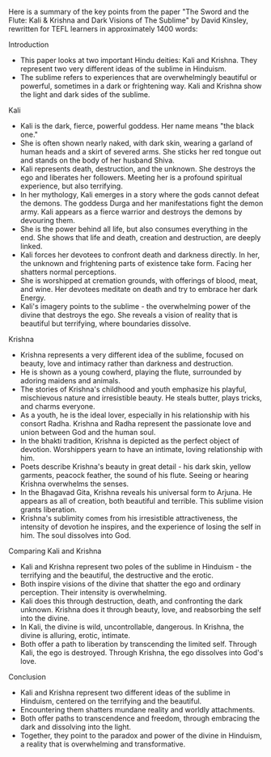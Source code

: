 Here is a summary of the key points from the paper "The Sword and the Flute: Kali & Krishna and Dark Visions of The Sublime" by David Kinsley, rewritten for TEFL learners in approximately 1400 words:

Introduction
- This paper looks at two important Hindu deities: Kali and Krishna. They represent two very different ideas of the sublime in Hinduism.
- The sublime refers to experiences that are overwhelmingly beautiful or powerful, sometimes in a dark or frightening way. Kali and Krishna show the light and dark sides of the sublime.

Kali
- Kali is the dark, fierce, powerful goddess. Her name means "the black one." 
- She is often shown nearly naked, with dark skin, wearing a garland of human heads and a skirt of severed arms. She sticks her red tongue out and stands on the body of her husband Shiva. 
- Kali represents death, destruction, and the unknown. She destroys the ego and liberates her followers. Meeting her is a profound spiritual experience, but also terrifying.
- In her mythology, Kali emerges in a story where the gods cannot defeat the demons. The goddess Durga and her manifestations fight the demon army. Kali appears as a fierce warrior and destroys the demons by devouring them.
- She is the power behind all life, but also consumes everything in the end. She shows that life and death, creation and destruction, are deeply linked.
- Kali forces her devotees to confront death and darkness directly. In her, the unknown and frightening parts of existence take form. Facing her shatters normal perceptions.
- She is worshipped at cremation grounds, with offerings of blood, meat, and wine. Her devotees meditate on death and try to embrace her dark Energy.
- Kali's imagery points to the sublime - the overwhelming power of the divine that destroys the ego. She reveals a vision of reality that is beautiful but terrifying, where boundaries dissolve.

Krishna 
- Krishna represents a very different idea of the sublime, focused on beauty, love and intimacy rather than darkness and destruction.  
- He is shown as a young cowherd, playing the flute, surrounded by adoring maidens and animals. 
- The stories of Krishna's childhood and youth emphasize his playful, mischievous nature and irresistible beauty. He steals butter, plays tricks, and charms everyone.
- As a youth, he is the ideal lover, especially in his relationship with his consort Radha. Krishna and Radha represent the passionate love and union between God and the human soul.
- In the bhakti tradition, Krishna is depicted as the perfect object of devotion. Worshippers yearn to have an intimate, loving relationship with him.  
- Poets describe Krishna's beauty in great detail - his dark skin, yellow garments, peacock feather, the sound of his flute. Seeing or hearing Krishna overwhelms the senses.
- In the Bhagavad Gita, Krishna reveals his universal form to Arjuna. He appears as all of creation, both beautiful and terrible. This sublime vision grants liberation.
- Krishna's sublimity comes from his irresistible attractiveness, the intensity of devotion he inspires, and the experience of losing the self in him. The soul dissolves into God.

Comparing Kali and Krishna
- Kali and Krishna represent two poles of the sublime in Hinduism - the terrifying and the beautiful, the destructive and the erotic.
- Both inspire visions of the divine that shatter the ego and ordinary perception. Their intensity is overwhelming.
- Kali does this through destruction, death, and confronting the dark unknown. Krishna does it through beauty, love, and reabsorbing the self into the divine.
- In Kali, the divine is wild, uncontrollable, dangerous. In Krishna, the divine is alluring, erotic, intimate. 
- Both offer a path to liberation by transcending the limited self. Through Kali, the ego is destroyed. Through Krishna, the ego dissolves into God's love.

Conclusion
- Kali and Krishna represent two different ideas of the sublime in Hinduism, centered on the terrifying and the beautiful.
- Encountering them shatters mundane reality and worldly attachments.
- Both offer paths to transcendence and freedom, through embracing the dark and dissolving into the light. 
- Together, they point to the paradox and power of the divine in Hinduism, a reality that is overwhelming and transformative.